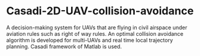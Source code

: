 
# Casadi-2D-UAV-collision-avoidance

A decision-making system for UAVs that are flying in civil airspace under aviation rules such as right of way rules. An optimal collision avoidance algorithm is developed for multi-UAVs and real time local trajectory planning. Casadi framework of Matlab is used.
